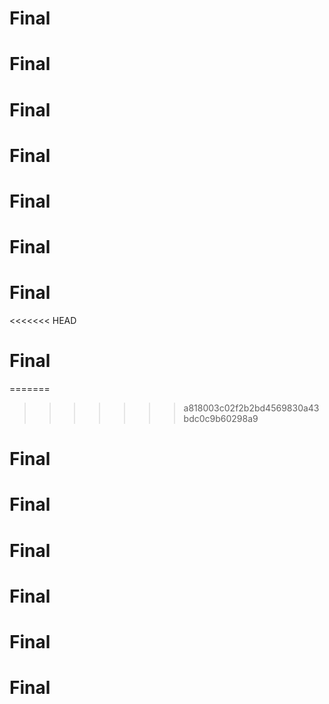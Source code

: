 # Final
# Final
# Final
# Final
# Final
# Final
# Final
<<<<<<< HEAD
# Final
=======
>>>>>>> a818003c02f2b2bd4569830a43bdc0c9b60298a9
# Final
# Final
# Final
# Final
# Final
# Final
